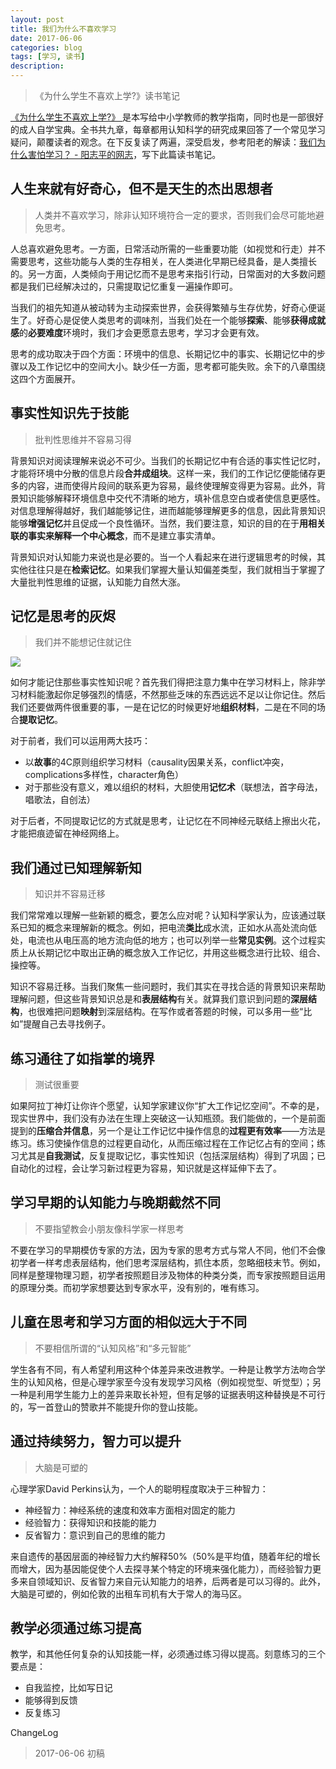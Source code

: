 ```yaml
---
layout: post
title: 我们为什么不喜欢学习
date: 2017-06-06
categories: blog
tags: [学习, 读书]
description: 
---
```


> 《为什么学生不喜欢上学?》读书笔记

[《为什么学生不喜欢上学?》 ](https://book.douban.com/subject/4864832/)是本写给中小学教师的教学指南，同时也是一部很好的成人自学宝典。全书共九章，每章都用认知科学的研究成果回答了一个常见学习疑问，颠覆读者的观念。在下反复读了两遍，深受启发，参考阳老的解读：[我们为什么害怕学习？ - 阳志平的网志](http://www.yangzhiping.com/psy/why-do-not-students-like-school.html)，写下此篇读书笔记。

## 人生来就有好奇心，但不是天生的杰出思想者

> 人类并不喜欢学习，除非认知环境符合一定的要求，否则我们会尽可能地避免思考。

人总喜欢避免思考。一方面，日常活动所需的一些重要功能（如视觉和行走）并不需要思考，这些功能与人类的生存相关，在人类进化早期已经具备，是人类擅长的。另一方面，人类倾向于用记忆而不是思考来指引行动，日常面对的大多数问题都是我们已经解决过的，只需提取记忆重复一遍操作即可。

当我们的祖先知道从被动转为主动探索世界，会获得繁殖与生存优势，好奇心便诞生了。好奇心是促使人类思考的调味剂，当我们处在一个能够**探索**、能够**获得成就感**的**必要难度**环境时，我们才会更愿意去思考，学习才会更有效。

思考的成功取决于四个方面：环境中的信息、长期记忆中的事实、长期记忆中的步骤以及工作记忆中的空间大小。缺少任一方面，思考都可能失败。余下的八章围绕这四个方面展开。

## 事实性知识先于技能

>批判性思维并不容易习得

背景知识对阅读理解来说必不可少。当我们的长期记忆中有合适的事实性记忆时，才能将环境中分散的信息片段**合并成组块**。这样一来，我们的工作记忆便能储存更多的内容，进而使得片段间的联系更为容易，最终使理解变得更为容易。此外，背景知识能够解释环境信息中交代不清晰的地方，填补信息空白或者使信息更感性。对信息理解得越好，我们越能够记住，进而越能够理解更多的信息，因此背景知识能够**增强记忆**并且促成一个良性循环。当然，我们要注意，知识的目的在于**用相关联的事实来解释一个中心概念**，而不是建立事实清单。

背景知识对认知能力来说也是必要的。当一个人看起来在进行逻辑思考的时候，其实他往往只是在**检索记忆**。如果我们掌握大量认知偏差类型，我们就相当于掌握了大量批判性思维的证据，认知能力自然大涨。

## 记忆是思考的灰烬

>我们并不能想记住就记住

![](http://oohkn7mnd.bkt.clouddn.com/2017-06-02-17-07-56.jpg)

如何才能记住那些事实性知识呢？首先我们得把注意力集中在学习材料上，除非学习材料能激起你足够强烈的情感，不然那些乏味的东西远远不足以让你记住。然后我们还要做两件很重要的事，一是在记忆的时候更好地**组织材料**，二是在不同的场合**提取记忆**。

对于前者，我们可以运用两大技巧：

* 以**故事**的4C原则组织学习材料（causality因果关系，conflict冲突，complications多样性，character角色）
* 对于那些没有意义，难以组织的材料，大胆使用**记忆术**（联想法，首字母法，唱歌法，自创法）

对于后者，不同提取记忆的方式就是思考，让记忆在不同神经元联结上擦出火花，才能把痕迹留在神经网络上。

## 我们通过已知理解新知

> 知识并不容易迁移

我们常常难以理解一些新颖的概念，要怎么应对呢？认知科学家认为，应该通过联系已知的概念来理解新的概念。例如，把电流**类比**成水流，正如水从高处流向低处，电流也从电压高的地方流向低的地方；也可以列举一些**常见实例**。这个过程实质上从长期记忆中取出正确的概念放入工作记忆，并用这些概念进行比较、组合、操控等。

知识不容易迁移。当我们聚焦一些问题时，我们其实在寻找合适的背景知识来帮助理解问题，但这些背景知识总是和**表层结构**有关。就算我们意识到问题的**深层结构**，也很难把问题**映射**到深层结构。在写作或者答题的时候，可以多用一些“比如”提醒自己去寻找例子。

## 练习通往了如指掌的境界

>测试很重要

如果阿拉丁神灯让你许个愿望，认知学家建议你“扩大工作记忆空间”。不幸的是，现实世界中，我们没有办法在生理上突破这一认知瓶颈。我们能做的，一个是前面提到的**压缩合并信息**，另一个是让工作记忆中操作信息的**过程更有效率**——方法是练习。练习使操作信息的过程更自动化，从而压缩过程在工作记忆占有的空间；练习尤其是**自我测试**，反复提取记忆，事实性知识（包括深层结构）得到了巩固；已自动化的过程，会让学习新过程更为容易，知识就是这样延伸下去了。

## 学习早期的认知能力与晚期截然不同

>不要指望教会小朋友像科学家一样思考

不要在学习的早期模仿专家的方法，因为专家的思考方式与常人不同，他们不会像初学者一样考虑表层结构，他们思考深层结构，抓住本质，忽略细枝末节。例如，同样是整理物理习题，初学者按照题目涉及物体的种类分类，而专家按照题目运用的原理分类。而初学家想要达到专家水平，没有别的，唯有练习。

## 儿童在思考和学习方面的相似远大于不同

>不要相信所谓的“认知风格”和“多元智能”

学生各有不同，有人希望利用这种个体差异来改进教学。一种是让教学方法吻合学生的认知风格，但是心理学家至今没有发现学习风格（例如视觉型、听觉型）；另一种是利用学生能力上的差异来取长补短，但有足够的证据表明这种替换是不可行的，写一首登山的赞歌并不能提升你的登山技能。

## 通过持续努力，智力可以提升

>大脑是可塑的

心理学家David Perkins认为，一个人的聪明程度取决于三种智力：

* 神经智力：神经系统的速度和效率方面相对固定的能力
* 经验智力：获得知识和技能的能力
* 反省智力：意识到自己的思维的能力

来自遗传的基因层面的神经智力大约解释50%（50%是平均值，随着年纪的增长而增大，因为基因能促使个人去探寻某个特定的环境来强化能力），而经验智力更多来自领域知识、反省智力来自元认知能力的培养，后两者是可以习得的。此外，大脑是可塑的，例如伦敦的出租车司机有大于常人的海马区。

## 教学必须通过练习提高

教学，和其他任何复杂的认知技能一样，必须通过练习得以提高。刻意练习的三个要点是：

* 自我监控，比如写日记
* 能够得到反馈
* 反复练习

ChangeLog

> 2017-06-06 初稿